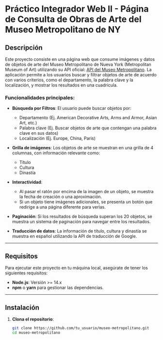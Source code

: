 # Práctico Integrador Web II - Página de Consulta de Obras de Arte del Museo Metropolitano de NY

## Descripción

Este proyecto consiste en una página web que consume imágenes y datos de objetos de arte del Museo Metropolitano de Nueva York (Metropolitan Museum of Art) utilizando su API oficial: [API del Museo Metropolitano](https://collectionapi.metmuseum.org). La aplicación permite a los usuarios buscar y filtrar objetos de arte de acuerdo con varios criterios, como el departamento, la palabra clave y la localización, y mostrar los resultados en una cuadrícula.

### Funcionalidades principales:
- **Búsqueda por Filtros**: El usuario puede buscar objetos por:
  - Departamento (Ej. American Decorative Arts, Arms and Armor, Asian Art, etc.)
  - Palabra clave (Ej. Buscar objetos de arte que contengan una palabra clave en sus datos)
  - Localización (Ej. Europe, China, Paris)
  
- **Grilla de imágenes**: Los objetos de arte se muestran en una grilla de 4 columnas, con información relevante como:
  - Título
  - Cultura
  - Dinastía

- **Interactividad**:
  - Al pasar el ratón por encima de la imagen de un objeto, se muestra la fecha de creación o una aproximación.
  - Si un objeto tiene imágenes adicionales, se presenta un botón que redirige a una página diferente para verlas.

- **Paginación**: Si los resultados de búsqueda superan los 20 objetos, se muestra un sistema de paginación para navegar entre los resultados.

- **Traducción de datos**: La información de título, cultura y dinastía se muestra en español utilizando la API de traducción de Google.

---

## Requisitos

Para ejecutar este proyecto en tu máquina local, asegúrate de tener los siguientes requisitos:

- **Node.js**: Versión >= 14.x
- **npm** o **yarn** para gestionar las dependencias.

---

## Instalación

1. **Clona el repositorio**:

   ```bash
   git clone https://github.com/tu_usuario/museo-metropolitano.git
   cd museo-metropolitano
